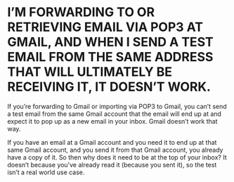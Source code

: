 ﻿# I’M FORWARDING TO OR RETRIEVING EMAIL VIA POP3 AT GMAIL, AND WHEN I SEND A TEST EMAIL FROM THE SAME ADDRESS THAT WILL ULTIMATELY BE RECEIVING IT, IT DOESN’T WORK.

If you’re forwarding to Gmail or importing via POP3 to Gmail, you can’t send a test email from the same Gmail account that the email will end up at and expect it to pop up as a new email in your inbox. Gmail doesn’t work that way.

If you have an email at a Gmail account and you need it to end up at that same Gmail account, and you send it from that Gmail account, you already have a copy of it. So then why does it need to be at the top of your inbox? It doesn’t because you’ve already read it (because you sent it), so the test isn’t a real world use case.

